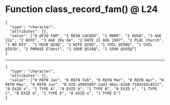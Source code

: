 # Function class_record_fam() @ L24

    {
      "type": "character",
      "attributes": {},
      "value": ["0 @F2@ FAM", "1 RESN LOCKED", "1 MARR", "2 HUSB", "3 AGE 22y", "2 WIFE", "3 AGE 28y 6m", "2 DATE 22 AUG 1907", "2 PLAC Church", "1 NO DIV", "1 HUSB @I8@", "1 WIFE @I9@", "1 CHIL @I98@", "1 CHIL @I67@", "2 PHRASE Eldest", "1 SOUR @S34@", "1 SOUR @S65@"]
    }

---

    {
      "type": "character",
      "attributes": {},
      "value": ["0 REFN Jan", "0 REFN Feb", "0 REFN Mar", "0 REFN Apr", "0 REFN May", "0 REFN Jun", "0 UID a95b5007-2ad2-4bac-81b0-7184243c4512", "0 EXID a", "1 TYPE A", "0 EXID b", "1 TYPE B", "0 EXID c", "1 TYPE C", "0 EXID d", "1 TYPE D", "0 EXID e", "1 TYPE E"]
    }

